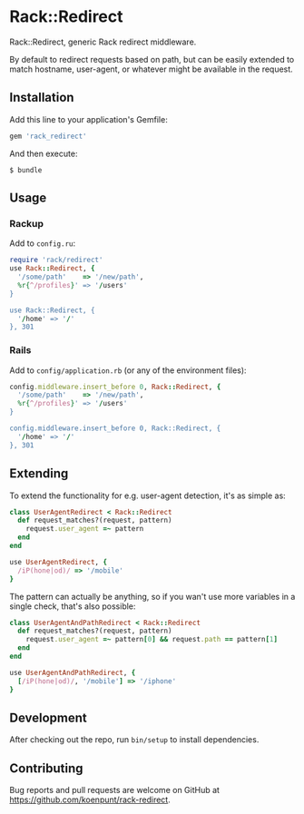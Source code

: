 # Rack::Redirect

Rack::Redirect, generic Rack redirect middleware.

By default to redirect requests based on path, but can be easily extended to match hostname, user-agent, or whatever might be available in the request.

## Installation

Add this line to your application's Gemfile:

```ruby
gem 'rack_redirect'
```

And then execute:

    $ bundle

## Usage

### Rackup

Add to `config.ru`:

```rb
require 'rack/redirect'
use Rack::Redirect, {
  '/some/path'    => '/new/path',
  %r{^/profiles}' => '/users'
}

use Rack::Redirect, {
  '/home' => '/'
}, 301
```

### Rails

Add to `config/application.rb` (or any of the environment files):

```rb
config.middleware.insert_before 0, Rack::Redirect, {
  '/some/path'    => '/new/path',
  %r{^/profiles}' => '/users'
}

config.middleware.insert_before 0, Rack::Redirect, {
  '/home' => '/'
}, 301

```

## Extending

To extend the functionality for e.g. user-agent detection, it's as simple as:

```rb
class UserAgentRedirect < Rack::Redirect
  def request_matches?(request, pattern)
    request.user_agent =~ pattern
  end
end

use UserAgentRedirect, {
  /iP(hone|od)/ => '/mobile'
}
```

The pattern can actually be anything, so if you wan't use more variables in a single check, that's also possible:

```rb
class UserAgentAndPathRedirect < Rack::Redirect
  def request_matches?(request, pattern)
    request.user_agent =~ pattern[0] && request.path == pattern[1]
  end
end

use UserAgentAndPathRedirect, {
  [/iP(hone|od)/, '/mobile'] => '/iphone'
}
```

## Development

After checking out the repo, run `bin/setup` to install dependencies.

## Contributing

Bug reports and pull requests are welcome on GitHub at https://github.com/koenpunt/rack-redirect.
